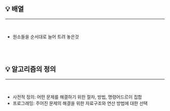 <!-- 2강 -->

## 💡 배열

<hr/>

<br/>

- 원소들을 순서대로 늘어 트려 놓은것

<br/>
<br/>

## 💡 알고리즘의 정의

<hr/>

<br/>

- 사전적 정의: 어떤 문제를 해결하기 위한 절차, 방법, 명령어드르이 집합
- 프로그래밍: 주어진 문제의 해결을 위한 자료구조와 연산 방법에 대한 선택
